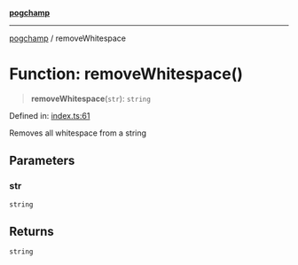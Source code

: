[**pogchamp**](../README.md)

***

[pogchamp](../globals.md) / removeWhitespace

# Function: removeWhitespace()

> **removeWhitespace**(`str`): `string`

Defined in: [index.ts:61](https://github.com/antonandresen/pogchamp/blob/c622d552b9277eb468753e85a6bbba7d57ac30d7/index.ts#L61)

Removes all whitespace from a string

## Parameters

### str

`string`

## Returns

`string`

